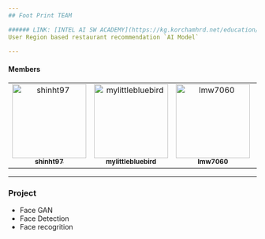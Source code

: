 ```yaml
---
## Foot Print TEAM

###### LINK: [INTEL AI SW ACADEMY](https://kg.korchamhrd.net/education/professionalSkillEduDetail.do?rootMenuId=3417&menuId=3422&gaebalwon_cd=04000&gwajeong_no=M2023028)
User Region based restaurant recommendation `AI Model`

---
```

#### Members

<table>
  <tbody>
      <td align="center" valign="top" width="25%"><a href="https://github.com/shinht97"><img src="https://avatars.githubusercontent.com/u/71716980?v=4" width="150px;" alt="shinht97"/><br /><sub><b>shinht97</b></sub></a></td>
      <td align="center" valign="top" width="25%"><a href="https://github.com/mylittlebluebird"><img src="https://avatars.githubusercontent.com/u/153490751?v=4" width="150px;" alt="mylittlebluebird"/><br /><sub><b>mylittlebluebird</b></sub></a></td>
      <td align="center" valign="top" width="25%"><a href="https://github.com/lmw7060"><img src="https://avatars.githubusercontent.com/u/62680187?v=4" width="150px;" alt="lmw7060"/><br /><sub><b>lmw7060</b></sub></a></td>
      <td align="center" valign="top" width="25%"><a href="https://github.com/JEONGMOONKIM"><img src="https://avatars.githubusercontent.com/u/153802861?v=4" width="150px;" alt="JEONGMOONKIM"/><br /><sub><b>JEONGMOONKIM</b></sub></a></td>
      
  </tbody>
</table>

---
### Project
- Face GAN
- Face Detection
- Face recogrition

